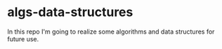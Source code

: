 # algs-data-structures

In this repo I'm going to realize some algorithms and data structures for future use.
